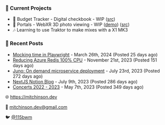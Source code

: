 ### 📌 Current Projects
- 💸 Budget Tracker - Digital checkbook - WIP ([src](https://github.com/bmitchinson/budget-entry))
- 📸 Portals - WebXR 3D photo viewing - WIP ([demo](https://portals.mitchinson.dev/)) ([src](https://github.com/bmitchinson/vr-jpg-viewer-webxr))
- 🎶 Learning to use Traktor to make mixes with a X1 MK3

### 📝 Recent Posts

- [Mocking time in Playwright](https://blog.mitchinson.dev/playwright-mock-time) - March 26th, 2024 (Posted 25 days ago)
- [Reducing Azure Redis 100% CPU](https://blog.mitchinson.dev/redis-cpu) - November 21st, 2023 (Posted 151 days ago)
- [Juno: On demand microservice deployment](https://blog.mitchinson.dev/juno) - July 23rd, 2023 (Posted 272 days ago)
- [NextJS Notion Blog](https://blog.mitchinson.dev/blog-2023) - July 9th, 2023 (Posted 286 days ago)
- [Concerts 2022 - 2023](https://blog.mitchinson.dev/concerts-2023) - May 7th, 2023 (Posted 349 days ago)

🌐 https://mitchinson.dev

💌 mitchinson.dev@gmail.com

🐦 [@115bwm](https://twitter.com/115bwm)